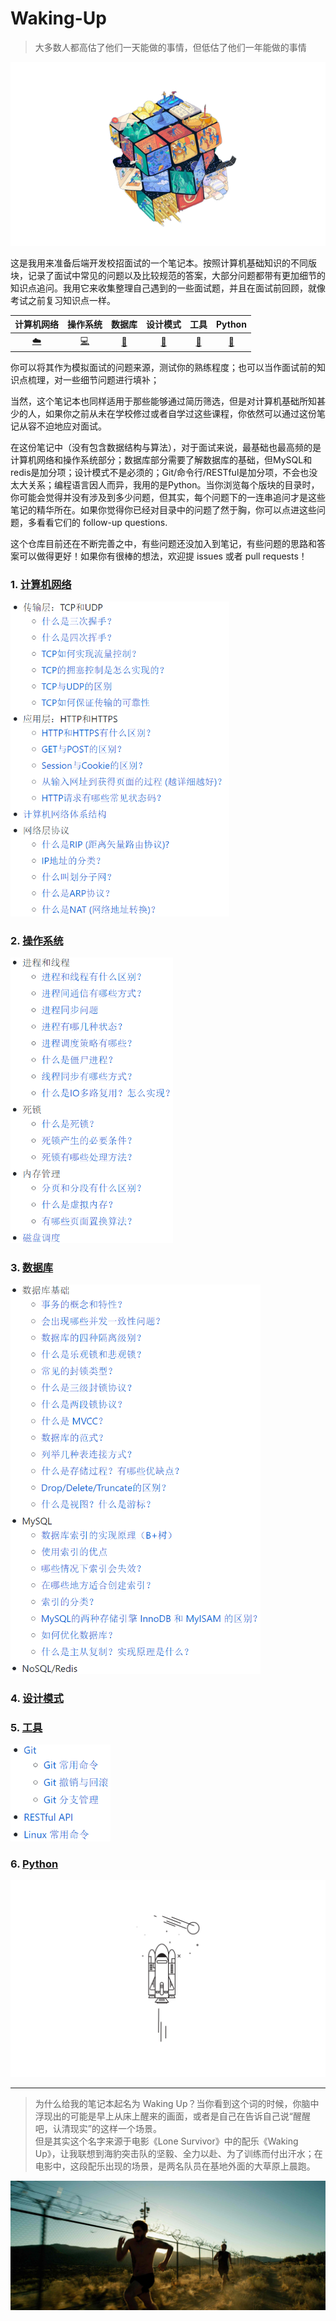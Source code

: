 # Waking-Up

> 大多数人都高估了他们一天能做的事情，但低估了他们一年能做的事情

<div align="center">
<img src="_v_images/20191229112508482_31766.png"></img>
</div>

这是我用来准备后端开发校招面试的一个笔记本。按照计算机基础知识的不同版块，记录了面试中常见的问题以及比较规范的答案，大部分问题都带有更加细节的知识点追问。我用它来收集整理自己遇到的一些面试题，并且在面试前回顾，就像考试之前复习知识点一样。

<div align="center">


|        计算机网络         |          操作系统          |           数据库            |       设计模式        |                工具                |        Python         |
| :----------------------: | :-----------------------: | :-------------------------: | :-------------------: | :--------------------------------: | :-------------------: |
| [:cloud:](#1-计算机网络) | [:computer:](#2-操作系统) | [:floppy_disk:](#3-数据库) | [:art:](#4-设计模式) | [:wrench:](#5-工具) | [:snake:](#6-python) |


</div>

你可以将其作为模拟面试的问题来源，测试你的熟练程度；也可以当作面试前的知识点梳理，对一些细节问题进行填补；

当然，这个笔记本也同样适用于那些能够通过简历筛选，但是对计算机基础所知甚少的人，如果你之前从未在学校修过或者自学过这些课程，你依然可以通过这份笔记从容不迫地应对面试。

在这份笔记中（没有包含数据结构与算法），对于面试来说，最基础也最高频的是计算机网络和操作系统部分；数据库部分需要了解数据库的基础，但MySQL和redis是加分项；设计模式不是必须的；Git/命令行/RESTful是加分项，不会也没太大关系；编程语言因人而异，我用的是Python。当你浏览每个版块的目录时，你可能会觉得并没有涉及到多少问题，但其实，每个问题下的一连串追问才是这些笔记的精华所在。如果你觉得你已经对目录中的问题了然于胸，你可以点进这些问题，多看看它们的 follow-up questions.

这个仓库目前还在不断完善之中，有些问题还没加入到笔记，有些问题的思路和答案可以做得更好！如果你有很棒的想法，欢迎提 issues 或者 pull requests！

### 1. [计算机网络](Computer%20Network.md)

<div>
<img src="_v_images/20191228182911371_900.png" width="350px"></img>
</div>

### 2. [操作系统](Operating%20Systems.md)

<div>
<img src="_v_images/20191228183019711_10018.png" width="260px"></img>
</div>

### 3. [数据库](Database.md)

<div>
<img src="_v_images/20191229101924303_17994.png" width="400px"></img>
</div>

### 4. [设计模式](Design%20Pattern.md)
### 5. [工具](Git-ComdLine-REST.md)

<div>
<img src="_v_images/20191229113357178_17374.png" width="160px"></img>
</div>

### 6. [Python](Python%20Handbook.md)

<div align="center">
<img src="_v_images/20191229111930083_22798.png" width="640px"></img>
</div>

------

> 为什么给我的笔记本起名为 Waking Up？当你看到这个词的时候，你脑中浮现出的可能是早上从床上醒来的画面，或者是自己在告诉自己说“醒醒吧，认清现实”的这样一个场景。  
> 但是其实这个名字来源于电影《Lone Survivor》中的配乐《Waking Up》，让我联想到海豹突击队的坚毅、全力以赴、为了训练而付出汗水；在电影中，这段配乐出现的场景，是两名队员在基地外面的大草原上晨跑。

![waking-up](_v_images/20191228182659294_7488.jpg)